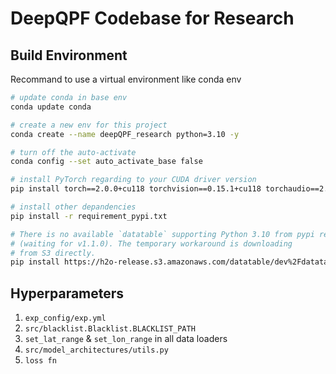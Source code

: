# DeepQPF Codebase for Research
## Build Environment
Recommand to use a virtual environment like conda env
```bash
# update conda in base env
conda update conda

# create a new env for this project
conda create --name deepQPF_research python=3.10 -y

# turn off the auto-activate
conda config --set auto_activate_base false

# install PyTorch regarding to your CUDA driver version
pip install torch==2.0.0+cu118 torchvision==0.15.1+cu118 torchaudio==2.0.1 --index-url https://download.pytorch.org/whl/cu118

# install other depandencies
pip install -r requirement_pypi.txt

# There is no available `datatable` supporting Python 3.10 from pypi repo
# (waiting for v1.1.0). The temporary workaround is downloading 
# from S3 directly.
pip install https://h2o-release.s3.amazonaws.com/datatable/dev%2Fdatatable-1.1.0a2132%2Fdatatable-1.1.0a2132-cp310-cp310-manylinux_2_12_x86_64.whl#sha256=db998c9bdba371e4bd6861282c60744c8ac0ba2c1ca1f2aa1fe1857d48f1d413
```

## Hyperparameters
1. `exp_config/exp.yml`
2. `src/blacklist.Blacklist.BLACKLIST_PATH`
3. `set_lat_range` & `set_lon_range` in all data loaders
4. `src/model_architectures/utils.py`
5. `loss fn`